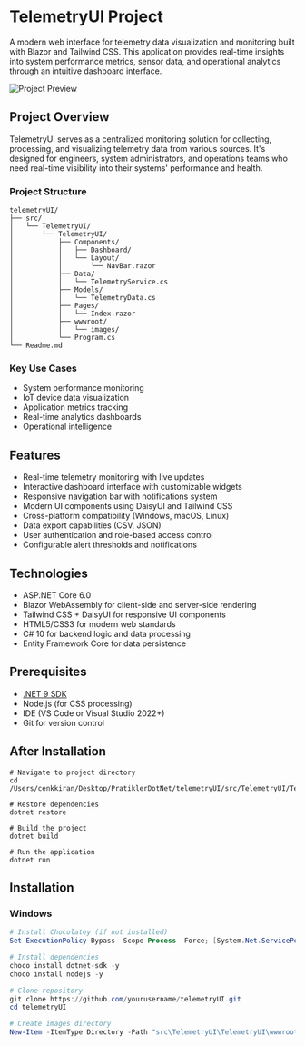 # TelemetryUI Project

A modern web interface for telemetry data visualization and monitoring built with Blazor and Tailwind CSS. This application provides real-time insights into system performance metrics, sensor data, and operational analytics through an intuitive dashboard interface.

![Project Preview](wwwroot/images/screenshot.png) <!-- Add your screenshot later -->

## Project Overview

TelemetryUI serves as a centralized monitoring solution for collecting, processing, and visualizing telemetry data from various sources. It's designed for engineers, system administrators, and operations teams who need real-time visibility into their systems' performance and health.

### Project Structure
```
telemetryUI/
├── src/
│   └── TelemetryUI/
│       └── TelemetryUI/
│           ├── Components/
│           │   ├── Dashboard/
│           │   └── Layout/
│           │       └── NavBar.razor
│           ├── Data/
│           │   └── TelemetryService.cs
│           ├── Models/
│           │   └── TelemetryData.cs
│           ├── Pages/
│           │   └── Index.razor
│           ├── wwwroot/
│           │   └── images/
│           └── Program.cs
└── Readme.md
```
### Key Use Cases
- System performance monitoring
- IoT device data visualization
- Application metrics tracking
- Real-time analytics dashboards
- Operational intelligence

## Features

- Real-time telemetry monitoring with live updates
- Interactive dashboard interface with customizable widgets
- Responsive navigation bar with notifications system
- Modern UI components using DaisyUI and Tailwind CSS
- Cross-platform compatibility (Windows, macOS, Linux)
- Data export capabilities (CSV, JSON)
- User authentication and role-based access control
- Configurable alert thresholds and notifications

## Technologies

- ASP.NET Core 6.0
- Blazor WebAssembly for client-side and server-side rendering
- Tailwind CSS + DaisyUI for responsive UI components
- HTML5/CSS3 for modern web standards
- C# 10 for backend logic and data processing
- Entity Framework Core for data persistence

## Prerequisites

- [.NET 9 SDK](https://dotnet.microsoft.com/download)
- Node.js (for CSS processing)
- IDE (VS Code or Visual Studio 2022+)
- Git for version control

## After Installation
```
# Navigate to project directory
cd /Users/cenkkiran/Desktop/PratiklerDotNet/telemetryUI/src/TelemetryUI/TelemetryUI

# Restore dependencies
dotnet restore

# Build the project
dotnet build

# Run the application
dotnet run
```
## Installation

### Windows
```powershell
# Install Chocolatey (if not installed)
Set-ExecutionPolicy Bypass -Scope Process -Force; [System.Net.ServicePointManager]::SecurityProtocol = [System.Net.ServicePointManager]::SecurityProtocol -bor 3072; iex ((New-Object System.Net.WebClient).DownloadString('https://community.chocolatey.org/install.ps1'))

# Install dependencies
choco install dotnet-sdk -y 
choco install nodejs -y

# Clone repository
git clone https://github.com/yourusername/telemetryUI.git
cd telemetryUI

# Create images directory
New-Item -ItemType Directory -Path "src\TelemetryUI\TelemetryUI\wwwroot\images" -Force 
